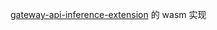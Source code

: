 [gateway-api-inference-extension](https://github.com/kubernetes-sigs/gateway-api-inference-extension/blob/main/README.md) 的 wasm 实现

